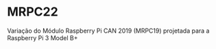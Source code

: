 # MRPC22
Variação do Módulo Raspberry Pi CAN 2019 (MRPC19) projetada para a Raspberry Pi 3 Model B+
